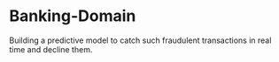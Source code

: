 # Banking-Domain
Building a predictive model to catch such fraudulent transactions in real time and decline them.
